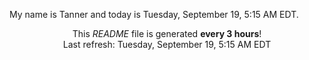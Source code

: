 My name is Tanner and today is Tuesday, September 19, 5:15 AM EDT.

<p align="center">This <i>README</i> file is generated <b>every 3 hours</b>!</br>Last refresh: Tuesday, September 19, 5:15 AM EDT<br /></p>

